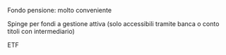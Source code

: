 Fondo pensione: molto conveniente

Spinge per fondi a gestione attiva (solo accessibili tramite banca o conto titoli con intermediario)

ETF 